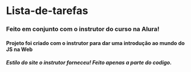 # Lista-de-tarefas
### Feito em conjunto com o instrutor do curso na Alura!

#### Projeto foi criado com o instrutor para dar uma introdução ao mundo do JS na Web
##### Estilo do site o instrutor forneceu! Feito apenas a parte do codigo.
